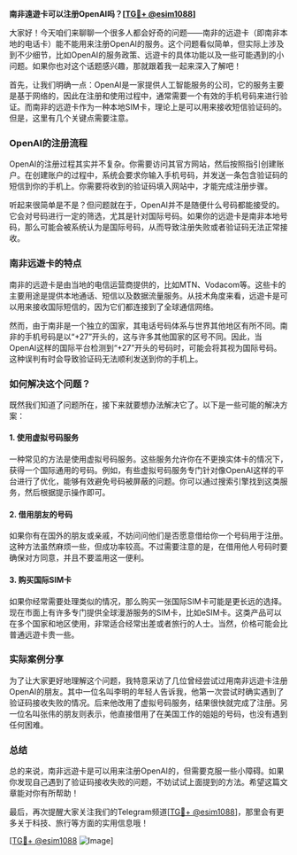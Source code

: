 **南非遠遊卡可以注册OpenAI吗？[[TG💪+ @esim1088](https://t.me/s/esim1088)]**

大家好！今天咱们来聊聊一个很多人都会好奇的问题——南非的远遊卡（即南非本地的电话卡）能不能用来注册OpenAI的服务。这个问题看似简单，但实际上涉及到不少细节，比如OpenAI的服务政策、远遊卡的具体功能以及一些可能遇到的小问题。如果你也对这个话题感兴趣，那就跟着我一起来深入了解吧！

首先，让我们明确一点：OpenAI是一家提供人工智能服务的公司，它的服务主要是基于网络的，因此在注册和使用过程中，通常需要一个有效的手机号码来进行验证。而南非的远遊卡作为一种本地SIM卡，理论上是可以用来接收短信验证码的。但是，这里有几个关键点需要注意。

### OpenAI的注册流程

OpenAI的注册过程其实并不复杂。你需要访问其官方网站，然后按照指引创建账户。在创建账户的过程中，系统会要求你输入手机号码，并发送一条包含验证码的短信到你的手机上。你需要将收到的验证码填入网站中，才能完成注册步骤。

听起来很简单是不是？但问题就在于，OpenAI并不是随便什么号码都能接受的。它会对号码进行一定的筛选，尤其是针对国际号码。如果你的远遊卡是南非本地号码，那么可能会被系统认为是国际号码，从而导致注册失败或者验证码无法正常接收。

### 南非远遊卡的特点

南非的远遊卡是由当地的电信运营商提供的，比如MTN、Vodacom等。这些卡的主要用途是提供本地通话、短信以及数据流量服务。从技术角度来看，远遊卡是可以用来接收国际短信的，因为它们都连接到了全球通信网络。

然而，由于南非是一个独立的国家，其电话号码体系与世界其他地区有所不同。南非的手机号码是以“+27”开头的，这与许多其他国家的区号不同。因此，当OpenAI这样的国际平台检测到“+27”开头的号码时，可能会将其视为国际号码。这种误判有时会导致验证码无法顺利发送到你的手机上。

### 如何解决这个问题？

既然我们知道了问题所在，接下来就要想办法解决它了。以下是一些可能的解决方案：

#### 1. 使用虚拟号码服务
一种常见的方法是使用虚拟号码服务。这些服务允许你在不更换实体卡的情况下，获得一个国际通用的号码。例如，有些虚拟号码服务专门针对像OpenAI这样的平台进行了优化，能够有效避免号码被屏蔽的问题。你可以通过搜索引擎找到这类服务，然后根据提示操作即可。

#### 2. 借用朋友的号码
如果你有在国外的朋友或亲戚，不妨问问他们是否愿意借给你一个号码用于注册。这种方法虽然麻烦一些，但成功率较高。不过需要注意的是，在借用他人号码时要确保对方同意，并且不要滥用这一便利。

#### 3. 购买国际SIM卡
如果你经常需要处理类似的情况，那么购买一张国际SIM卡可能是更长远的选择。现在市面上有许多专门提供全球漫游服务的SIM卡，比如eSIM卡。这类产品可以在多个国家和地区使用，非常适合经常出差或者旅行的人士。当然，价格可能会比普通远遊卡贵一些。

### 实际案例分享

为了让大家更好地理解这个问题，我特意采访了几位曾经尝试过用南非远遊卡注册OpenAI的朋友。其中一位名叫李明的年轻人告诉我，他第一次尝试时确实遇到了验证码接收失败的情况。后来他改用了虚拟号码服务，结果很快就完成了注册。另一位名叫张伟的朋友则表示，他直接借用了在美国工作的姐姐的号码，也没有遇到任何困难。

### 总结

总的来说，南非远遊卡是可以用来注册OpenAI的，但需要克服一些小障碍。如果你发现自己遇到了验证码接收失败的问题，不妨试试上面提到的方法。希望这篇文章能对你有所帮助！

最后，再次提醒大家关注我们的Telegram频道[[TG💪+ @esim1088](https://t.me/s/esim1088)]，那里会有更多关于科技、旅行等方面的实用信息哦！

[[TG💪+ @esim1088](https://t.me/s/esim1088) ![Image](https://i.postimg.cc/4NQfJmqS/Snipaste-2025-05-13-00-14-12.png)]